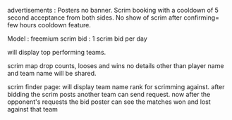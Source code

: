 advertisements : Posters no banner.
Scrim booking with a cooldown of 5 second acceptance from both sides.
No show of scrim after confirming= few hours cooldown feature.

Model : freemium
scrim bid : 1 scrim bid per day


will display top performing teams.

scrim map drop counts, looses and wins no details other than player name and team name will be shared.


scrim finder page:
will display team name rank for scrimming against.
after bidding the scrim posts another team can send request. now after the opponent's requests the bid poster can see the matches won and lost against that team
